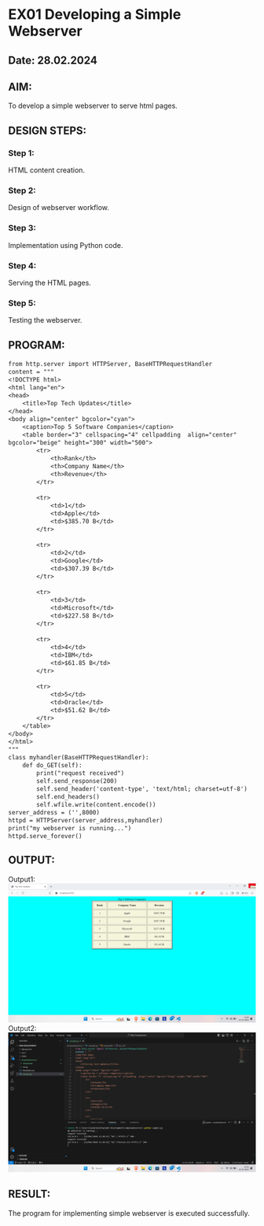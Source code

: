 # EX01 Developing a Simple Webserver
## Date: 28.02.2024

## AIM:
To develop a simple webserver to serve html pages.

## DESIGN STEPS:
### Step 1: 
HTML content creation.

### Step 2:
Design of webserver workflow.

### Step 3:
Implementation using Python code.

### Step 4:
Serving the HTML pages.

### Step 5:
Testing the webserver.

## PROGRAM:
```
from http.server import HTTPServer, BaseHTTPRequestHandler
content = """
<!DOCTYPE html>
<html lang="en">
<head>
    <title>Top Tech Updates</title>
</head>
<body align="center" bgcolor="cyan">
    <caption>Top 5 Software Companies</caption>
    <table border="3" cellspacing="4" cellpadding  align="center" bgcolor="beige" height="300" width="500">
        <tr>
            <th>Rank</th>
            <th>Company Name</th>
            <th>Revenue</th>
        </tr>

        <tr>
            <td>1</td>
            <td>Apple</td>
            <td>$385.70 B</td>
        </tr>

        <tr>
            <td>2</td>
            <td>Google</td>
            <td>$307.39 B</td>
        </tr>

        <tr>
            <td>3</td>
            <td>Microsoft</td>
            <td>$227.58 B</td>
        </tr>

        <tr>
            <td>4</td>
            <td>IBM</td>
            <td>$61.85 B</td>
        </tr>

        <tr>
            <td>5</td>
            <td>Oracle</td>
            <td>$51.62 B</td>
        </tr>
    </table>
</body>
</html>
"""
class myhandler(BaseHTTPRequestHandler):
    def do_GET(self):
        print("request received")
        self.send_response(200)
        self.send_header('content-type', 'text/html; charset=utf-8')
        self.end_headers()
        self.wfile.write(content.encode())
server_address = ('',8000)
httpd = HTTPServer(server_address,myhandler)
print("my webserver is running...")
httpd.serve_forever()
```

## OUTPUT:
Output1:
![output](./Screenshot%202024-03-12%20112856.png)
Output2:
![output](./image.png)

## RESULT:
The program for implementing simple webserver is executed successfully.
